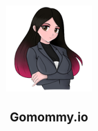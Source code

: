 <p align="center">
  <img width="200" src="https://github.com/GoMommy-Limited/.github/raw/main/profile/img/kassandra.png" alt="Gomommy.io">
  <h1 align="center">Gomommy.io</h1>
</p>
